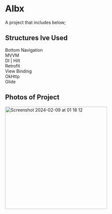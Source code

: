 # Albx

A project that includes below;

## Structures Ive Used

Bottom Navigation <br/>
MVVM<br/>
DI | Hilt<br/>
Retrofit<br/>
View Binding<br/>
OkHttp<br/>
Glide<br/>
## Photos of Project
<img width="330" alt="Screenshot 2024-02-09 at 01 18 12" src="https://github.com/ipekbirinci/Albx/assets/56261550/4ed57308-dd08-4c73-b5d1-2b2a802698e5">
